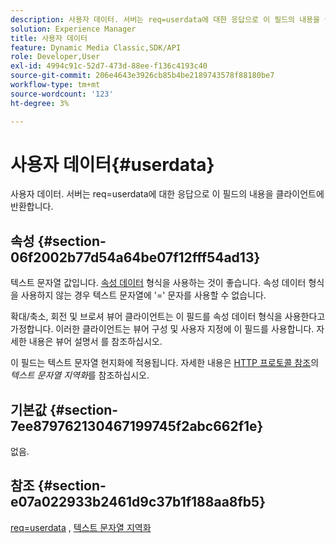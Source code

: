 ```yaml
---
description: 사용자 데이터. 서버는 req=userdata에 대한 응답으로 이 필드의 내용을 클라이언트에 반환합니다.
solution: Experience Manager
title: 사용자 데이터
feature: Dynamic Media Classic,SDK/API
role: Developer,User
exl-id: 4994c91c-52d7-473d-88ee-f136c4193c40
source-git-commit: 206e4643e3926cb85b4be2189743578f88180be7
workflow-type: tm+mt
source-wordcount: '123'
ht-degree: 3%

---
```


# 사용자 데이터{#userdata}

사용자 데이터. 서버는 req=userdata에 대한 응답으로 이 필드의 내용을 클라이언트에 반환합니다.

## 속성 {#section-06f2002b77d54a64be07f12fff54ad13}

텍스트 문자열 값입니다. [속성 데이터](/help/aem-is-ir-api/is-api/image-catalog/image-serving-api-ref/c-image-catalog-reference/c-overview/c-common-data-types/r-property-data.md) 형식을 사용하는 것이 좋습니다. 속성 데이터 형식을 사용하지 않는 경우 텍스트 문자열에 &#39;=&#39; 문자를 사용할 수 없습니다.

확대/축소, 회전 및 브로셔 뷰어 클라이언트는 이 필드를 속성 데이터 형식을 사용한다고 가정합니다. 이러한 클라이언트는 뷰어 구성 및 사용자 지정에 이 필드를 사용합니다. 자세한 내용은 뷰어 설명서 를 참조하십시오.

이 필드는 텍스트 문자열 현지화에 적용됩니다. 자세한 내용은 [HTTP 프로토콜 참조](/help/aem-is-ir-api/is-api/http-ref/image-serving-api-ref/c-http-protocol-reference/c-syntax-and-features/r-text-string-localization.md)의 *텍스트 문자열 지역화*&#x200B;를 참조하십시오.

## 기본값 {#section-7ee879762130467199745f2abc662f1e}

없음.

## 참조 {#section-e07a022933b2461d9c37b1f188aa8fb5}

[req=userdata](/help/aem-is-ir-api/is-api/http-ref/image-serving-api-ref/c-http-protocol-reference/c-command-reference/r-req/r-req.md) , [텍스트 문자열 지역화](/help/aem-is-ir-api/is-api/http-ref/image-serving-api-ref/c-http-protocol-reference/c-syntax-and-features/r-text-string-localization.md)
